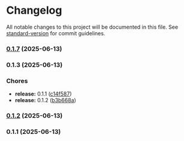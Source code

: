 # Changelog

All notable changes to this project will be documented in this file. See [standard-version](https://github.com/conventional-changelog/standard-version) for commit guidelines.

### [0.1.7](https://github.com/factoryiq-ch/n8n-nodes-fiq-opcua/compare/v0.1.3...v0.1.7) (2025-06-13)

### 0.1.3 (2025-06-13)


### Chores

* **release:** 0.1.1 ([c14f587](https://github.com/factoryiq-ch/n8n-nodes-fiq-opcua/commit/c14f587a47e909148895ad1a61ef845f522f9199))
* **release:** 0.1.2 ([b3b668a](https://github.com/factoryiq-ch/n8n-nodes-fiq-opcua/commit/b3b668af903e011ff4308711b1b8ddbb27b25a50))

### [0.1.2](https://github.com/factoryiq-ch/n8n-nodes-fiq-opcua/compare/v0.1.1...v0.1.2) (2025-06-13)

### 0.1.1 (2025-06-13)
